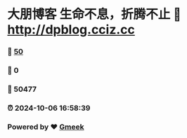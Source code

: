 # 大朋博客 生命不息，折腾不止 :link: http://dpblog.cciz.cc 
### :page_facing_up: [50](http://dpblog.cciz.cc/tag.html) 
### :speech_balloon: 0 
### :hibiscus: 50477 
### :alarm_clock: 2024-10-06 16:58:39 
### Powered by :heart: [Gmeek](https://github.com/Meekdai/Gmeek)
